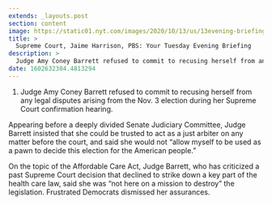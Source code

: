 ```yaml
--- 
extends: _layouts.post 
section: content 
image: https://static01.nyt.com/images/2020/10/13/us/13evening-briefing-barrett-sub/13evening-briefing-barrett-sub-facebookJumbo.jpg 
title: > 
  Supreme Court, Jaime Harrison, PBS: Your Tuesday Evening Briefing 
description: > 
  Judge Amy Coney Barrett refused to commit to recusing herself from any legal disputes arising from the Nov. 3 election during her Supreme Court confirmation hearing.Appearing before a deeply divided Senate Judiciary Committee, Judge Barrett insisted that she could be trusted to act as a just arbiter on any matter before the court, and said she would not “allow myself to be used as a pawn to decide this election for the American people.”On the topic of the Affordable Care Act, Judge Barrett, who has criticized a past Supreme Court decision that declined to strike down a key part of the health care law, said she was “not here on a mission to destroy” the legislation.Frustrated Democrats dismissed her assurances. 
date: 1602632304.4813294 
--- 
```

1. Judge Amy Coney Barrett refused to commit to recusing herself from any legal disputes arising from the Nov. 3 election during her Supreme Court confirmation hearing.

Appearing before a deeply divided Senate Judiciary Committee, Judge Barrett insisted that she could be trusted to act as a just arbiter on any matter before the court, and said she would not “allow myself to be used as a pawn to decide this election for the American people.”

On the topic of the Affordable Care Act, Judge Barrett, who has criticized a past Supreme Court decision that declined to strike down a key part of the health care law, said she was “not here on a mission to destroy” the legislation. Frustrated Democrats dismissed her assurances.